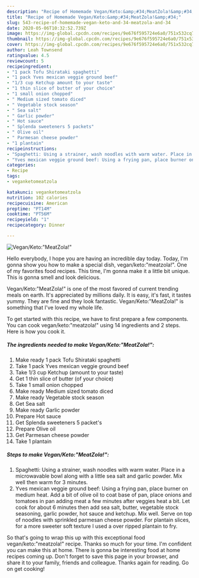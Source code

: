 ```yaml
---
description: "Recipe of Homemade Vegan/Keto:&amp;#34;MeatZola!&amp;#34;"
title: "Recipe of Homemade Vegan/Keto:&amp;#34;MeatZola!&amp;#34;"
slug: 543-recipe-of-homemade-vegan-keto-and-34-meatzola-and-34
date: 2020-05-06T10:32:52.739Z
image: https://img-global.cpcdn.com/recipes/9e676f595724e6a0/751x532cq70/veganketomeatzola-recipe-main-photo.jpg
thumbnail: https://img-global.cpcdn.com/recipes/9e676f595724e6a0/751x532cq70/veganketomeatzola-recipe-main-photo.jpg
cover: https://img-global.cpcdn.com/recipes/9e676f595724e6a0/751x532cq70/veganketomeatzola-recipe-main-photo.jpg
author: Leah Townsend
ratingvalue: 4.5
reviewcount: 5
recipeingredient:
- "1 pack Tofu Shirataki spaghetti"
- "1 pack Yves mexican veggie ground beef"
- "1/3 cup Ketchup amount to your taste"
- "1 thin slice of butter of your choice"
- "1 small onion chopped"
- " Medium sized tomato diced"
- " Vegetable stock season"
- " Sea salt"
- " Garlic powder"
- " Hot sauce"
- " Splenda sweeteners 5 packets"
- " Olive oil"
- " Parmesan cheese powder"
- "1 plantain"
recipeinstructions:
- "Spaghetti: Using a strainer, wash noodles with warm water. Place in a microwavable bowl along with a little sea salt and garlic powder. Mix well then warm for 3 minutes."
- "Yves mexican veggie ground beef: Using a frying pan, place burner on medium heat. Add a bit of olive oil to coat base of pan, place onions and tomatoes in pan adding meat a few minutes after veggies heat a bit. Let cook for about 6 minutes then add sea salt, butter, vegetable stock seasoning, garlic powder, hot sauce and ketchup. Mix well. Serve on top of noodles with sprinkled parmesan cheese powder. For plantain slices, for a more sweeter soft texture I used a over ripped plantain to fry."
categories:
- Recipe
tags:
- veganketomeatzola

katakunci: veganketomeatzola 
nutrition: 102 calories
recipecuisine: American
preptime: "PT14M"
cooktime: "PT56M"
recipeyield: "1"
recipecategory: Dinner

---
```



![Vegan/Keto:&#34;MeatZola!&#34;](https://img-global.cpcdn.com/recipes/9e676f595724e6a0/751x532cq70/veganketomeatzola-recipe-main-photo.jpg)

Hello everybody, I hope you are having an incredible day today. Today, I'm gonna show you how to make a special dish, vegan/keto:&#34;meatzola!&#34;. One of my favorites food recipes. This time, I'm gonna make it a little bit unique. This is gonna smell and look delicious.



Vegan/Keto:&#34;MeatZola!&#34; is one of the most favored of current trending meals on earth. It's appreciated by millions daily. It is easy, it's fast, it tastes yummy. They are fine and they look fantastic. Vegan/Keto:&#34;MeatZola!&#34; is something that I've loved my whole life.


To get started with this recipe, we have to first prepare a few components. You can cook vegan/keto:&#34;meatzola!&#34; using 14 ingredients and 2 steps. Here is how you cook it.

<!--inarticleads1-->

##### The ingredients needed to make Vegan/Keto:&#34;MeatZola!&#34;:

1. Make ready 1 pack Tofu Shirataki spaghetti
1. Take 1 pack Yves mexican veggie ground beef
1. Take 1/3 cup Ketchup (amount to your taste)
1. Get 1 thin slice of butter (of your choice)
1. Take 1 small onion chopped
1. Make ready  Medium sized tomato diced
1. Make ready  Vegetable stock season
1. Get  Sea salt
1. Make ready  Garlic powder
1. Prepare  Hot sauce
1. Get  Splenda sweeteners 5 packet&#39;s
1. Prepare  Olive oil
1. Get  Parmesan cheese powder
1. Take 1 plantain




<!--inarticleads2-->

##### Steps to make Vegan/Keto:&#34;MeatZola!&#34;:

1. Spaghetti: Using a strainer, wash noodles with warm water. Place in a microwavable bowl along with a little sea salt and garlic powder. Mix well then warm for 3 minutes.
1. Yves mexican veggie ground beef: Using a frying pan, place burner on medium heat. Add a bit of olive oil to coat base of pan, place onions and tomatoes in pan adding meat a few minutes after veggies heat a bit. Let cook for about 6 minutes then add sea salt, butter, vegetable stock seasoning, garlic powder, hot sauce and ketchup. Mix well. Serve on top of noodles with sprinkled parmesan cheese powder. For plantain slices, for a more sweeter soft texture I used a over ripped plantain to fry.




So that's going to wrap this up with this exceptional food vegan/keto:&#34;meatzola!&#34; recipe. Thanks so much for your time. I'm confident you can make this at home. There is gonna be interesting food at home recipes coming up. Don't forget to save this page in your browser, and share it to your family, friends and colleague. Thanks again for reading. Go on get cooking!
